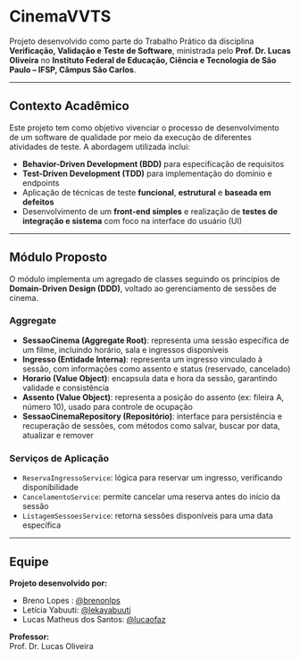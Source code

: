 # CinemaVVTS

Projeto desenvolvido como parte do Trabalho Prático da disciplina **Verificação, Validação e Teste de Software**, ministrada pelo **Prof. Dr. Lucas Oliveira** no **Instituto Federal de Educação, Ciência e Tecnologia de São Paulo – IFSP, Câmpus São Carlos**.

---

## Contexto Acadêmico

Este projeto tem como objetivo vivenciar o processo de desenvolvimento de um software de qualidade por meio da execução de diferentes atividades de teste. A abordagem utilizada inclui:

- **Behavior-Driven Development (BDD)** para especificação de requisitos  
- **Test-Driven Development (TDD)** para implementação do domínio e endpoints  
- Aplicação de técnicas de teste **funcional**, **estrutural** e **baseada em defeitos**  
- Desenvolvimento de um **front-end simples** e realização de **testes de integração e sistema** com foco na interface do usuário (UI)  

---

## Módulo Proposto

O módulo implementa um agregado de classes seguindo os princípios de **Domain-Driven Design (DDD)**, voltado ao gerenciamento de sessões de cinema.

### Aggregate

- **SessaoCinema (Aggregate Root)**: representa uma sessão específica de um filme, incluindo horário, sala e ingressos disponíveis  
- **Ingresso (Entidade Interna)**: representa um ingresso vinculado à sessão, com informações como assento e status (reservado, cancelado)  
- **Horario (Value Object)**: encapsula data e hora da sessão, garantindo validade e consistência  
- **Assento (Value Object)**: representa a posição do assento (ex: fileira A, número 10), usado para controle de ocupação  
- **SessaoCinemaRepository (Repositório)**: interface para persistência e recuperação de sessões, com métodos como salvar, buscar por data, atualizar e remover  

### Serviços de Aplicação

- `ReservaIngressoService`: lógica para reservar um ingresso, verificando disponibilidade  
- `CancelamentoService`: permite cancelar uma reserva antes do início da sessão  
- `ListagemSessoesService`: retorna sessões disponíveis para uma data específica  

---

## Equipe

**Projeto desenvolvido por:**  
- Breno Lopes  : [@brenonlps](https://github.com/brenonlps)  
- Letícia Yabuuti: [@lekayabuuti](https://github.com/lekayabuuti)
- Lucas Matheus dos Santos: [@lucaofaz](https://github.com/LucaoFaz)

**Professor:**  
Prof. Dr. Lucas Oliveira  
